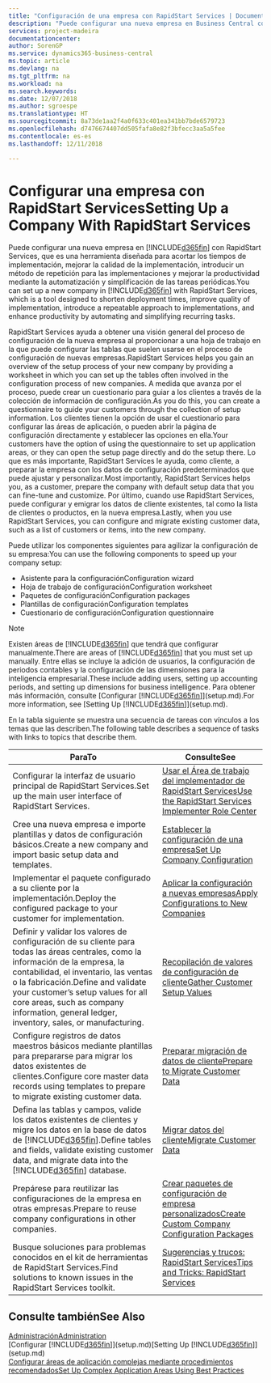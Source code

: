 ```yaml
---
title: "Configuración de una empresa con RapidStart Services | Documentos de Microsoft"
description: "Puede configurar una nueva empresa en Business Central con RapidStart Services, que es una herramienta diseñada para acortar los tiempos de implementación, mejorar la calidad de la implementación, introducir un método de repetición para las implementaciones y mejorar la productividad mediante la automatización y simplificación de las tareas periódicas."
services: project-madeira
documentationcenter: 
author: SorenGP
ms.service: dynamics365-business-central
ms.topic: article
ms.devlang: na
ms.tgt_pltfrm: na
ms.workload: na
ms.search.keywords: 
ms.date: 12/07/2018
ms.author: sgroespe
ms.translationtype: HT
ms.sourcegitcommit: 8a73de1aa2f4a0f633c401ea341bb7bde6579723
ms.openlocfilehash: d7476674407dd505fafa8e82f3bfecc3aa5a5fee
ms.contentlocale: es-es
ms.lasthandoff: 12/11/2018

---
```

# <a name="setting-up-a-company-with-rapidstart-services"></a><span data-ttu-id="a7dc2-103">Configurar una empresa con RapidStart Services</span><span class="sxs-lookup"><span data-stu-id="a7dc2-103">Setting Up a Company With RapidStart Services</span></span>
<span data-ttu-id="a7dc2-104">Puede configurar una nueva empresa en [!INCLUDE[d365fin](includes/d365fin_md.md)] con RapidStart Services, que es una herramienta diseñada para acortar los tiempos de implementación, mejorar la calidad de la implementación, introducir un método de repetición para las implementaciones y mejorar la productividad mediante la automatización y simplificación de las tareas periódicas.</span><span class="sxs-lookup"><span data-stu-id="a7dc2-104">You can set up a new company in [!INCLUDE[d365fin](includes/d365fin_md.md)] with RapidStart Services, which is a tool designed to shorten deployment times, improve quality of implementation, introduce a repeatable approach to implementations, and enhance productivity by automating and simplifying recurring tasks.</span></span>  

<span data-ttu-id="a7dc2-105">RapidStart Services ayuda a obtener una visión general del proceso de configuración de la nueva empresa al proporcionar a una hoja de trabajo en la que puede configurar las tablas que suelen usarse en el proceso de configuración de nuevas empresas.</span><span class="sxs-lookup"><span data-stu-id="a7dc2-105">RapidStart Services helps you gain an overview of the setup process of your new company by providing a worksheet in which you can set up the tables often involved in the configuration process of new companies.</span></span> <span data-ttu-id="a7dc2-106">A medida que avanza por el proceso, puede crear un cuestionario para guiar a los clientes a través de la colección de información de configuración.</span><span class="sxs-lookup"><span data-stu-id="a7dc2-106">As you do this, you can create a questionnaire to guide your customers through the collection of setup information.</span></span> <span data-ttu-id="a7dc2-107">Los clientes tienen la opción de usar el cuestionario para configurar las áreas de aplicación, o pueden abrir la página de configuración directamente y establecer las opciones en ella.</span><span class="sxs-lookup"><span data-stu-id="a7dc2-107">Your customers have the option of using the questionnaire to set up application areas, or they can open the setup page directly and do the setup there.</span></span> <span data-ttu-id="a7dc2-108">Lo que es más importante, RapidStart Services le ayuda, como cliente, a preparar la empresa con los datos de configuración predeterminados que puede ajustar y personalizar.</span><span class="sxs-lookup"><span data-stu-id="a7dc2-108">Most importantly, RapidStart Services helps you, as a customer, prepare the company with default setup data that you can fine-tune and customize.</span></span> <span data-ttu-id="a7dc2-109">Por último, cuando use RapidStart Services, puede configurar y emigrar los datos de cliente existentes, tal como la lista de clientes o productos, en la nueva empresa.</span><span class="sxs-lookup"><span data-stu-id="a7dc2-109">Lastly, when you use RapidStart Services, you can configure and migrate existing customer data, such as a list of customers or items, into the new company.</span></span>

<span data-ttu-id="a7dc2-110">Puede utilizar los componentes siguientes para agilizar la configuración de su empresa:</span><span class="sxs-lookup"><span data-stu-id="a7dc2-110">You can use the following components to speed up your company setup:</span></span>  

-   <span data-ttu-id="a7dc2-111">Asistente para la configuración</span><span class="sxs-lookup"><span data-stu-id="a7dc2-111">Configuration wizard</span></span>  
-   <span data-ttu-id="a7dc2-112">Hoja de trabajo de configuración</span><span class="sxs-lookup"><span data-stu-id="a7dc2-112">Configuration worksheet</span></span>  
-   <span data-ttu-id="a7dc2-113">Paquetes de configuración</span><span class="sxs-lookup"><span data-stu-id="a7dc2-113">Configuration packages</span></span>  
-   <span data-ttu-id="a7dc2-114">Plantillas de configuración</span><span class="sxs-lookup"><span data-stu-id="a7dc2-114">Configuration templates</span></span>  
-   <span data-ttu-id="a7dc2-115">Cuestionario de configuración</span><span class="sxs-lookup"><span data-stu-id="a7dc2-115">Configuration questionnaire</span></span>  

> [!Note]  
>  <span data-ttu-id="a7dc2-116">Existen áreas de [!INCLUDE[d365fin](includes/d365fin_md.md)] que tendrá que configurar manualmente.</span><span class="sxs-lookup"><span data-stu-id="a7dc2-116">There are areas of [!INCLUDE[d365fin](includes/d365fin_md.md)] that you must set up manually.</span></span> <span data-ttu-id="a7dc2-117">Entre ellas se incluye la adición de usuarios, la configuración de periodos contables y la configuración de las dimensiones para la inteligencia empresarial.</span><span class="sxs-lookup"><span data-stu-id="a7dc2-117">These include adding users, setting up accounting periods, and setting up dimensions for business intelligence.</span></span> <span data-ttu-id="a7dc2-118">Para obtener más información, consulte [Configurar [!INCLUDE[d365fin](includes/d365fin_md.md)]](setup.md).</span><span class="sxs-lookup"><span data-stu-id="a7dc2-118">For more information, see [Setting Up [!INCLUDE[d365fin](includes/d365fin_md.md)]](setup.md).</span></span>

 <span data-ttu-id="a7dc2-119">En la tabla siguiente se muestra una secuencia de tareas con vínculos a los temas que las describen.</span><span class="sxs-lookup"><span data-stu-id="a7dc2-119">The following table describes a sequence of tasks with links to topics that describe them.</span></span>

|<span data-ttu-id="a7dc2-120">**Para**</span><span class="sxs-lookup"><span data-stu-id="a7dc2-120">**To**</span></span>|<span data-ttu-id="a7dc2-121">**Consulte**</span><span class="sxs-lookup"><span data-stu-id="a7dc2-121">**See**</span></span>|  
|------------|-------------|  
|<span data-ttu-id="a7dc2-122">Configurar la interfaz de usuario principal de RapidStart Services.</span><span class="sxs-lookup"><span data-stu-id="a7dc2-122">Set up the main user interface of RapidStart Services.</span></span>|[<span data-ttu-id="a7dc2-123">Usar el Área de trabajo del implementador de RapidStart Services</span><span class="sxs-lookup"><span data-stu-id="a7dc2-123">Use the RapidStart Services Implementer Role Center</span></span>](admin-how-to-use-the-rapidstart-services-role-center-to-track-progress.md)|  
|<span data-ttu-id="a7dc2-124">Cree una nueva empresa e importe plantillas y datos de configuración básicos.</span><span class="sxs-lookup"><span data-stu-id="a7dc2-124">Create a new company and import basic setup data and templates.</span></span>|[<span data-ttu-id="a7dc2-125">Establecer la configuración de una empresa</span><span class="sxs-lookup"><span data-stu-id="a7dc2-125">Set Up Company Configuration</span></span>](admin-set-up-company-configuration.md)|  
|<span data-ttu-id="a7dc2-126">Implementar el paquete configurado a su cliente por la implementación.</span><span class="sxs-lookup"><span data-stu-id="a7dc2-126">Deploy the configured package to your customer for implementation.</span></span>|[<span data-ttu-id="a7dc2-127">Aplicar la configuración a nuevas empresas</span><span class="sxs-lookup"><span data-stu-id="a7dc2-127">Apply Configurations to New Companies</span></span>](admin-apply-configuration-to-new-companies.md)|
|<span data-ttu-id="a7dc2-128">Definir y validar los valores de configuración de su cliente para todas las áreas centrales, como la información de la empresa, la contabilidad, el inventario, las ventas o la fabricación.</span><span class="sxs-lookup"><span data-stu-id="a7dc2-128">Define and validate your customer’s setup values for all core areas, such as company information, general ledger, inventory, sales, or manufacturing.</span></span>|[<span data-ttu-id="a7dc2-129">Recopilación de valores de configuración de cliente</span><span class="sxs-lookup"><span data-stu-id="a7dc2-129">Gather Customer Setup Values</span></span>](admin-gather-customer-setup-values.md)|  
|<span data-ttu-id="a7dc2-130">Configure registros de datos maestros básicos mediante plantillas para prepararse para migrar los datos existentes de clientes.</span><span class="sxs-lookup"><span data-stu-id="a7dc2-130">Configure core master data records using templates to prepare to migrate existing customer data.</span></span>|[<span data-ttu-id="a7dc2-131">Preparar migración de datos de cliente</span><span class="sxs-lookup"><span data-stu-id="a7dc2-131">Prepare to Migrate Customer Data</span></span>](admin-use-templates-to-prepare-customer-data-for-migration.md)|  
|<span data-ttu-id="a7dc2-132">Defina las tablas y campos, valide los datos existentes de clientes y migre los datos en la base de datos de [!INCLUDE[d365fin](includes/d365fin_md.md)].</span><span class="sxs-lookup"><span data-stu-id="a7dc2-132">Define tables and fields, validate existing customer data, and migrate data into the [!INCLUDE[d365fin](includes/d365fin_md.md)] database.</span></span>|[<span data-ttu-id="a7dc2-133">Migrar datos del cliente</span><span class="sxs-lookup"><span data-stu-id="a7dc2-133">Migrate Customer Data</span></span>](admin-migrate-customer-data.md)|
|<span data-ttu-id="a7dc2-134">Prepárese para reutilizar las configuraciones de la empresa en otras empresas.</span><span class="sxs-lookup"><span data-stu-id="a7dc2-134">Prepare to reuse company configurations in other companies.</span></span>|[<span data-ttu-id="a7dc2-135">Crear paquetes de configuración de empresa personalizados</span><span class="sxs-lookup"><span data-stu-id="a7dc2-135">Create Custom Company Configuration Packages</span></span>](admin-how-to-create-custom-company-configuration-packages.md)|
|<span data-ttu-id="a7dc2-136">Busque soluciones para problemas conocidos en el kit de herramientas de RapidStart Services.</span><span class="sxs-lookup"><span data-stu-id="a7dc2-136">Find solutions to known issues in the RapidStart Services toolkit.</span></span>|[<span data-ttu-id="a7dc2-137">Sugerencias y trucos: RapidStart Services</span><span class="sxs-lookup"><span data-stu-id="a7dc2-137">Tips and Tricks: RapidStart Services</span></span>](admin-tips-and-tricks-rapidstart-services.md)|  

## <a name="see-also"></a><span data-ttu-id="a7dc2-138">Consulte también</span><span class="sxs-lookup"><span data-stu-id="a7dc2-138">See Also</span></span>  
[<span data-ttu-id="a7dc2-139">Administración</span><span class="sxs-lookup"><span data-stu-id="a7dc2-139">Administration</span></span>](admin-setup-and-administration.md)  
<span data-ttu-id="a7dc2-140">[Configurar [!INCLUDE[d365fin](includes/d365fin_md.md)]](setup.md)</span><span class="sxs-lookup"><span data-stu-id="a7dc2-140">[Setting Up [!INCLUDE[d365fin](includes/d365fin_md.md)]](setup.md)</span></span>  
[<span data-ttu-id="a7dc2-141">Configurar áreas de aplicación complejas mediante procedimientos recomendados</span><span class="sxs-lookup"><span data-stu-id="a7dc2-141">Set Up Complex Application Areas Using Best Practices</span></span>](set-up-complex-application-areas-using-best-practices.md)   

